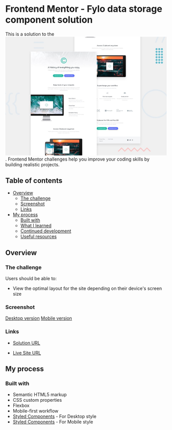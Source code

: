 # Frontend Mentor - Fylo data storage component solution

This is a solution to the ![Fylo data storage component challenge on Frontend Mentor](./design/desktop-preview.jpg). Frontend Mentor challenges help you improve your coding skills by building realistic projects. 

## Table of contents

- [Overview](#overview)
  - [The challenge](#the-challenge)
  - [Screenshot](#screenshot)
  - [Links](#links)
- [My process](#my-process)
  - [Built with](#built-with)
  - [What I learned](#what-i-learned)
  - [Continued development](#continued-development)
  - [Useful resources](#useful-resources)

## Overview

### The challenge

Users should be able to:

- View the optimal layout for the site depending on their device's screen size

### Screenshot

[Desktop version](./design/desktop-design.jpg)
[Mobile version](./design/mobile-design.jpg)

### Links

- [Solution URL](https://github.com/TMraz/Clipboard-landing-page.github.io)

- [Live Site URL](https://tmraz.github.io/Clipboard-landing-page.github.io/)

## My process

### Built with

- Semantic HTML5 markup
- CSS custom properties
- Flexbox
- Mobile-first workflow
- [Styled Components](./css/main.css) - For Desktop style
- [Styled Components](./css/mobile.css) - For Mobile style


